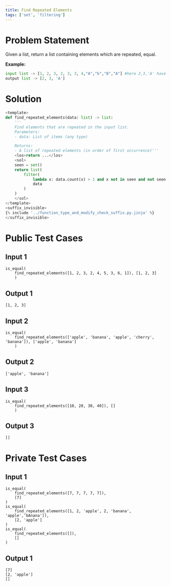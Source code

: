 ```yaml
---
title: Find Repeated Elements
tags: ['set', 'filtering']
---
```


# Problem Statement

Given a list, return a list containing elements which are repeated, equal.

**Example:**
```python
input list -> [1, 2, 3, 2, 3, 3, 4,"A","b","B","A"] #here 2,3,'A' have repetitions
output list -> [2, 3, 'A']
```

# Solution

```python test.py  -r 'python test.py'
<template>
def find_repeated_elements(data: list) -> list:
    '''
    Find elements that are repeated in the input list.
    Parameters:
    - data: List of items (any type)

    Returns:
    - A list of repeated elements (in order of first occurrence)'''
    <los>return ...</los>
    <sol>
    seen = set()
    return list(
        filter(
            lambda x: data.count(x) > 1 and x not in seen and not seen.add(x),
            data
        )
    )
    </sol>
</template>
<suffix_invisible>
{% include '../function_type_and_modify_check_suffix.py.jinja' %}
</suffix_invisible>
```

# Public Test Cases

## Input 1

```
is_equal(
    find_repeated_elements([1, 2, 3, 2, 4, 5, 3, 6, 1]), [1, 2, 3]
    )
```

## Output 1

```
[1, 2, 3]
```

## Input 2

```
is_equal(
    find_repeated_elements(['apple', 'banana', 'apple', 'cherry', 'banana']), ['apple', 'banana']
    )
```
## Output 2

```
['apple', 'banana']
```

## Input 3

```
is_equal(
    find_repeated_elements([10, 20, 30, 40]), []
    )
```

## Output 3

```
[]
```

# Private Test Cases

## Input 1

```
is_equal(
    find_repeated_elements([7, 7, 7, 7, 7]),
    [7]
)
is_equal(
    find_repeated_elements([1, 2, 'apple', 2, 'banana', 'apple','bAnana']), 
    [2, 'apple']
)
is_equal(
    find_repeated_elements([]), 
    []
)
```

## Output 1

```
[7]
[2, 'apple']
[]
```
